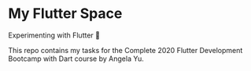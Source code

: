 # My Flutter Space
Experimenting with Flutter 📱


This repo contains my tasks for the Complete 2020 Flutter Development Bootcamp with Dart course by Angela Yu.
